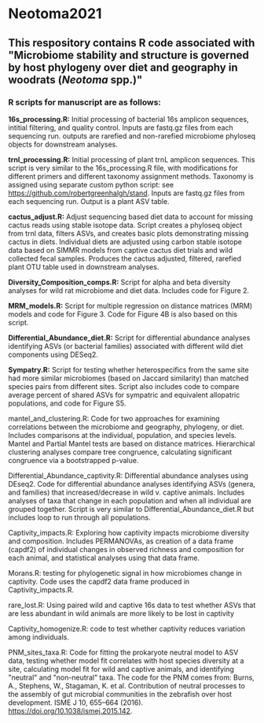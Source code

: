 # Neotoma2021 
## This respository contains R code associated with "Microbiome stability and structure is governed by host phylogeny over diet and geography in woodrats (*Neotoma* spp.)" 

### R scripts for manuscript are as follows:

**16s_processing.R:** Initial processing of bacterial 16s amplicon sequences,
intitial filtering, and quality control. Inputs are fastq.gz files from each sequencing run.
outputs are rarefied and non-rarefied microbiome phyloseq objects for downstream analyses.

**trnl_processing.R:** Initial processing of plant trnL amplicon sequences.
This script is very similar to the 16s_processing.R file, with modifications
for different primers and different taxonomy assignment methods.
Taxonomy is assigned using separate custom python script: see https://github.com/robertgreenhalgh/stand. 
Inputs are fastq.gz files from each sequencing run. Output is a plant ASV table. 

**cactus_adjust.R:** Adjust sequencing based diet data to account for missing cactus reads using stable isotope data. 
Script creates a phyloseq object from trnl data, filters ASVs, and creates basic plots demonstrating missing cactus in diets. 
Individual diets are adjusted using carbon stable isotope data based on SIMMR models from captive cactus diet trials and wild collected fecal samples. Produces the cactus adjusted, filtered, rarefied plant OTU table used in downstream analyses.

**Diversity_Composition_comps.R:** Script for alpha and beta diversity analyses for wild rat microbiome and diet data. 
Includes code for Figure 2.

**MRM_models.R:** Script for multiple regression on distance matrices (MRM) models and code for Figure 3.
Code for Figure 4B is also based on this script.

**Differential_Abundance_diet.R:** Script for differential abundance analyses identifying ASVs (or bacterial families)
associated with different wild diet components using DESeq2.

**Sympatry.R:** Script for testing whether heterospecifics from the same site had more similar
microbiomes (based on Jaccard similarity) than matched species pairs from different
sites. Script also includes code to compare average percent of shared ASVs for sympatric and
equivalent allopatric populations, and code for Figure S5.

mantel_and_clustering.R: Code for two approaches for examining correlations between
the microbiome and geography, phylogeny, or diet.  Includes comparisons at the individual,
population, and species levels.  Mantel and Partial Mantel tests are based on distance
matrices. Hierarchical clustering analyses compare tree congruence, calculating significant
congruence via a bootstrapped p-value.

Differential_Abundance_captivity.R: Differential abundance analyses using DEseq2.
Code for differential abundance analyses identifying ASVs (genera, and families)
that increased/decrease in wild v. captive animals. Includes analyses of taxa that change in
each population and when all individual are grouped together.
Script is very similar to Differential_Abundance_diet.R but includes loop to run
through all populations.

Captivity_impacts.R: Exploring how captivity impacts microbiome diversity and
composition. Includes PERMANOVAs, as creation of a data frame (capdf2)
of individual changes in observed richness and composition for each animal, and
statistical analyses using that data frame.

Morans.R: testing for phylogenetic signal in how microbiomes change in captivity.
Code uses the capdf2 data frame produced in Captivity_impacts.R.

rare_lost.R: Using paired wild and captive 16s data to test whether ASVs that
are less abundant in wild animals are more likely to be lost in captivity

Captivity_homogenize.R: code to test whether captivity reduces variation
among individuals.

PNM_sites_taxa.R: Code for fitting the prokaryote neutral model to ASV data,
testing whether model fit correlates with host species diversity at a site,
calculating model fit for wild and captive animals, and identifying "neutral"
and "non-neutral" taxa. The code for the PNM comes from:
Burns, A., Stephens, W., Stagaman, K. et al. Contribution of neutral processes
to the assembly of gut microbial communities in the zebrafish over host development.
ISME J 10, 655–664 (2016). https://doi.org/10.1038/ismej.2015.142.
